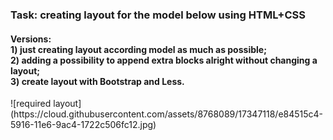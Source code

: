 <h3>Task: creating layout for the model below using HTML+CSS</h3>
<h4>Versions:<br>
1) just creating layout according model as much as possible;<br>
2) adding a possibility to append extra blocks alright without changing a layout;<br>
3) create layout with Bootstrap and Less. 
</h4>
![required layout](https://cloud.githubusercontent.com/assets/8768089/17347118/e84515c4-5916-11e6-9ac4-1722c506fc12.jpg)
